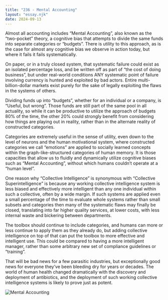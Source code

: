 ```yaml
---
title: "236 - Mental Accounting"
layout: "essay.njk"
date: 2024-09-13
---
```


Almost all accounting includes “Mental Accounting”, also known as the “two-pocket” theory, a cognitive bias that attempts to divide the same funds into separate categories or “budgets”. There is utility to this approach, as is the case for almost any cognitive bias we observe in action today, but where it fails it fails systematically.

On paper, or in a truly closed system, that systematic failure could exist as an isolated percentage loss, and be written off as part of “the cost of doing business”, but under real-world conditions ANY systematic point of failure involving currency is hunted and exploited by bad actors. Entire multi-billion-dollar markets exist purely for the sake of legally exploiting the flaws in the systems of others.

Dividing funds up into “budgets”, whether for an individual or a company, is “Useful, but wrong”. Those funds are still part of the same pool in all actuality, so while it can be productive to utilize the approach of budgets 80% of the time, the other 20% could strongly benefit from considering how things are playing out in reality, rather than in the alternate reality of constructed categories.

Categories are extremely useful in the sense of utility, even down to the level of neurons and the human motivational system, where constructed categories we call “emotions” are applied to socially learned concepts within the graph-like-structured categories of human memory. It is those capacities that allow us to fluidly and dynamically utilize cognitive biases such as “Mental Accounting”, without which humans couldn’t operate at a “human level”.

One reason why “Collective Intelligence” is synonymous with “Collective Superintelligence” is because any working collective intelligence system is less biased and effectively more intelligent than any one individual within such a collective, often by a wide margin. If such systems are applied even a small percentage of the time to evaluate whole systems rather than small subsets and categories then many of the systematic flaws may finally be closed, translating into far higher quality services, at lower costs, with less internal waste and bickering between departments.

The toolbox should continue to include categories, and humans can more or less continue to apply them as they already do, but adding collective intelligence on top of that can put the toolbox to more effective and intelligent use. This could be compared to having a more intelligent manager, rather than some arbitrary new set of compliance guidelines or “training”.

That will be bad news for a few parasitic industries, but exceptionally good news for everyone they’ve been bleeding dry for years or decades. The world of human health changed dramatically with the discovery and deployment of antibiotics, and the deployment of such working collective intelligence systems is likely to prove just as potent.

![Mental Accounting](https://media.licdn.com/dms/image/v2/D5622AQGROHykQBCX6g/feedshare-shrink_2048_1536/feedshare-shrink_2048_1536/0/1723348416246?e=1736985600&v=beta&t=EjCtWJykh--p-aOUgH-NmN9jV-_he1m0wWTPDVwHePI)